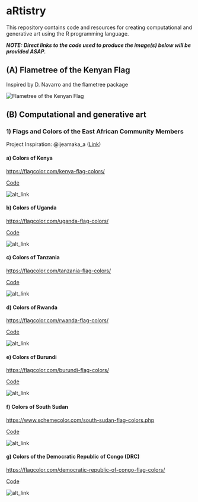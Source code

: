 # aRtistry

This repository contains code and resources for creating computational and generative art using the R programming language.

***NOTE: Direct links to the code used to produce the image(s) below will be provided ASAP.***

## (A) Flametree of the Kenyan Flag

Inspired by D. Navarro and the flametree package

![Flametree of the Kenyan Flag](images/flametree/flametree_2.png)

## (B) Computational and generative art

### 1) Flags and Colors of the East African Community Members

Project Inspiration: \@ijeamaka_a ([Link](https://ijeamaka.art/portfolio/radial_patterns/))

#### a) Colors of Kenya

<https://flagcolor.com/kenya-flag-colors/>

[Code](https://github.com/wokech/aRtistry/blob/main/R_scripts/generative_art_kenya.R)

![alt_link](https://github.com/wokech/aRtistry/blob/main/images/kenya/kenya_colors.png)

#### b) Colors of Uganda

<https://flagcolor.com/uganda-flag-colors/>

[Code](https://github.com/wokech/aRtistry/blob/main/R_scripts/generative_art_uganda.R)

![alt_link](https://github.com/wokech/aRtistry/blob/main/images/uganda/uganda_colors.png)

#### c) Colors of Tanzania

<https://flagcolor.com/tanzania-flag-colors/>

[Code](https://github.com/wokech/aRtistry/blob/main/R_scripts/generative_art_tanzania.R)

![alt_link](https://github.com/wokech/aRtistry/blob/main/images/tanzania/tanzania_colors.png)

#### d) Colors of Rwanda

<https://flagcolor.com/rwanda-flag-colors/>

[Code](https://github.com/wokech/aRtistry/blob/main/R_scripts/generative_art_rwanda.R)

![alt_link](https://github.com/wokech/aRtistry/blob/main/images/rwanda/rwanda_colors.png)

#### e) Colors of Burundi

<https://flagcolor.com/burundi-flag-colors/>

[Code](https://github.com/wokech/aRtistry/blob/main/R_scripts/generative_art_burundi.R)

![alt_link](https://github.com/wokech/aRtistry/blob/main/images/burundi/burundi_colors.png)

#### f) Colors of South Sudan

<https://www.schemecolor.com/south-sudan-flag-colors.php>

[Code](https://github.com/wokech/aRtistry/blob/main/R_scripts/generative_art_south_sudan.R)

![alt_link](https://github.com/wokech/aRtistry/blob/main/images/south_sudan/south_sudan_colors.png)

#### g) Colors of the Democratic Republic of Congo (DRC)

<https://flagcolor.com/democratic-republic-of-congo-flag-colors/>

[Code](https://github.com/wokech/aRtistry/blob/main/R_scripts/generative_art_dem_rep_congo.R)

![alt_link](https://github.com/wokech/aRtistry/blob/main/images/dem_rep_congo/dem_rep_congo_colors.png)
